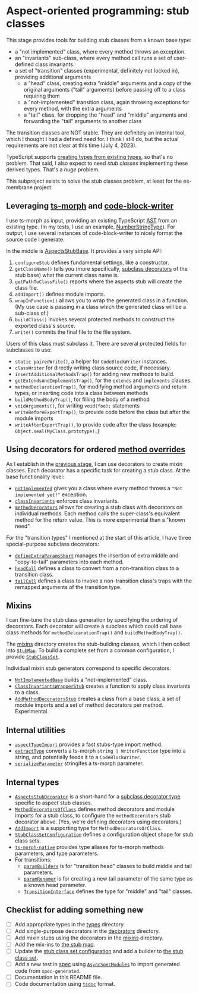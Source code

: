 # Aspect-oriented programming: stub classes

This stage provides tools for building stub classes from a known base type:

- a "not implemented" class, where every method throws an exception.
- an "invariants" sub-class, where every method call runs a set of user-defined class invariants.
- a set of "transition" classes (experimental, definitely not locked in), providing additional arguments
  - a "head" class, creating extra "middle" arguments and a copy of the original arguments ("tail" arguments) before passing off to a class requiring them
  - a "not-implemented" transition class, again throwing exceptions for every method, with the extra arguments
  - a "tail" class, for dropping the "head" and "middle" arguments and forwarding the "tail" arguments to another class

The transition classes are NOT stable.  They are definitely an internal tool, which I thought I had a defined need for.  I think I still do, but the actual requirements are not clear at this time (July 4, 2023).

TypeScript supports [creating types from existing types](https://www.typescriptlang.org/docs/handbook/2/types-from-types.html), so that's no problem.  That said, I also expect to need _stub classes_ implementing these derived types.  That's a _huge_ problem.

This subproject exists to solve the stub classes problem, at least for the es-membrane project.

## Leveraging [ts-morph](https://ts-morph.com) and [code-block-writer](https://github.com/dsherret/code-block-writer)

I use ts-morph as input, providing an existing TypeScript [AST](https://en.wikipedia.org/wiki/Abstract_syntax_tree) from an existing type.  (In my tests, I use an example, [NumberStringType](./fixtures/types/NumberStringType.d.mts)).  For output, I use several instances of code-block-writer to nicely format the source code I generate.

In the middle is [AspectsStubBase](./source/base/baseStub.mts).  It provides a very simple API:

1. `configureStub` defines fundamental settings, like a constructor.
2. `getClassName()` tells you (more specifically, [subclass decorators](../_02_mixin_decorators/) of the stub base) what the current class name is.
3. `getPathToClassFile()` reports where the aspects stub will create the class file.
4. `addImport()` defines module imports.
5. `wrapInFunction()` allows you to wrap the generated class in a function.  (My use case is passing in a class which the generated class will be a sub-class of.)
6. `buildClass()` invokes several protected methods to construct the exported class's source.
7. `write()` commits the final file to the file system.

Users of this class must subclass it.  There are several protected fields for subclasses to use:

- `static pairedWrite()`, a helper for `CodeBlockWriter` instances.
- `classWriter` for directly writing class source code, if necessary.
- `insertAdditionalMethodsTrap()` for adding new methods to build.
- `getExtendsAndImplementsTrap()`, for the `extends` and `implements` clauses.
- `methodDeclarationTrap()`, for modifying method arguments and return types, or inserting code into a class between methods
- `buildMethodBodyTrap()`, for filling the body of a method
- `voidArguments()`, for writing `void(foo);` statements
- `writeBeforeExportTrap()`, to provide code before the class but after the module imports
- `writeAfterExportTrap()`, to provide code after the class (example: `Object.seal(MyClass.prototype);`)

## Using decorators for ordered [method overrides](https://www.typescriptlang.org/docs/handbook/2/classes.html#overriding-methods)

As I establish in the [previous stage](../_02_mixin_decorators/README.md), I can use decorators to create mixin classes.  Each decorator has a specific task for creating a stub class.  At the base functionality level:

- [`notImplemented`](./source/decorators/notImplemented.mts) gives you a class where every method throws a `"Not implemented yet!"` exception.
- [`classInvariants`](./source/decorators/classInvariants.mts) enforces class invariants.
- [`methodDecorators`](./source/decorators/methodDecorators.mts) allows for creating a stub class with decorators on individual methods.  Each method calls the super-class's equivalent method for the return value.  This is more experimental than a "known need".

For the "transition types" I mentioned at the start of this article, I have three special-purpose subclass decorators:

- [`defineExtraParamsShort`](./source/decorators/defineExtraParamsShort.mts) manages the insertion of extra middle and "copy-to-tail" parameters into each method.
- [`headCall`](./source/decorators/headCall.mts) defines a class to convert from a non-transition class to a transition class.
- [`tailCall`](./source/decorators/tailCall.mts) defines a class to invoke a non-transition class's traps with the remapped arguments of the transition type.

## Mixins

I can fine-tune the stub class generation by specifying the ordering of decorators.  Each decorator will create a subclass which could call base class methods for `methodDelcarationTrap()` and `buildMethodBodyTrap()`.

The [mixins](./source/mixins) directory creates the stub-building classes, which I then collect into [`StubMap`](./source/StubMap.mts).  To build a complete set from a common configuration, I provide [`StubClassSet`](./source/StubClassSet.mts).

Individual mixin stub generators correspond to specific decorators:

- [`NotImplementedBase`](./source/mixins/NotImplementedBase.mts) builds a "not-implemented" class.
- [`ClassInvariantsWrapperStub`](./source/mixins/ClassInvariantsWrapperStub.mts) creates a function to apply class invariants to a class.
- [`AddMethodDecoratorsStub`](./source/mixins/AddMethodDecoratorsStub.mts) creates a class from a base class, a set of module imports and a set of method decorators per method.  Experimental.

## Internal utilities

- [`aspectTypeImport`](./source/utilities/aspectTypeImport.mts) provides a fast stubs-type import method.
- [`extractType`](./source/utilities/extractType.mts) converts a ts-morph `string | WriterFunction` type into a string, and potentially feeds it to a `CodeBlockWriter`.
- [`serializeParameter`](./source/utilities/serializeParameter.mts) stringifes a ts-morph parameter.

## Internal types

- [`AspectsStubDecorator`](./source/types/AspectsStubDecorator.d.mts) is a short-hand for a [subclass decorator type](../_02_mixin_decorators/source/types/SubclassDecorator.d.mts) specific to aspect stub classes.
- [`MethodDecoratorsOfClass`](./source/types/MethodDecoratorsOfClass.d.mts) defines method decorators and module imports for a stub class, to configure the `methodDecorators` stub decorator above.  (Yes, we're defining decorators using decorators.)
- [`AddImport`](./source/types/AddImport.d.mts) is a supporting type for `MethodDecoratorsOrClass`.
- [`StubClassSetConfiguration`](./source/types/StubClassSetConfiguration.d.mts) defines a configuration object shape for stub class sets.
- [`ts-morph-native`](./source/types/ts-morph-native.d.mts) provides type aliases for ts-morph methods parameters, and type parameters.
- For transitions:
  - [`paramBuilders`](./source/types/paramBuilders.d.mts) is for "transition head" classes to build middle and tail parameters.
  - [`paramRenamer`](./source/types/paramRenamer.d.mts) is for creating a new tail parameter of the same type as a known head parameter.
  - [`TransitionInterface`](./source/types/TransitionInterface.d.mts) defines the type for "middle" and "tail" classes.

## Checklist for adding something new

- [ ] Add appropriate types in the [types](./source/types/) directory.
- [ ] Add single-purpose decorators in the [decorators](./source/decorators/) directory.
- [ ] Add mixin stubs using the decorators in the [mixins](./source/mixins/) directory.
- [ ] Add the mix-ins to [the stub map](./source/StubMap.mts).
- [ ] Update the [stub class set configuration](./source/types/StubClassSetConfiguration.d.mts) and add a builder to [the stub class set](./source/StubClassSet.mts).
- [ ] Add a new test in [spec](./spec/) using [`AsyncSpecModules`](../_01_stage_utilities/source/AsyncSpecModules.mts) to import generated code from `spec-generated`.
- [ ] Documentation in this README file.
- [ ] Code documentation using [`tsdoc`](https://tsdoc.org/) format.

